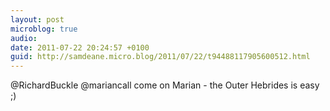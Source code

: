 ```yaml
---
layout: post
microblog: true
audio: 
date: 2011-07-22 20:24:57 +0100
guid: http://samdeane.micro.blog/2011/07/22/t94488117905600512.html
---
```

@RichardBuckle @mariancall come on Marian - the Outer Hebrides is easy ;)
